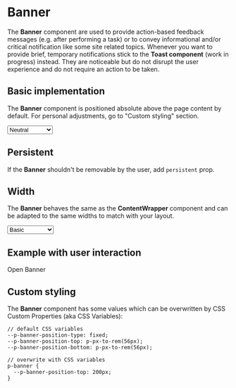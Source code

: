 # Banner
The **Banner** component are used to provide action-based feedback messages (e.g. after performing a task) or to convey informational and/or critical notification like some site related topics. 
Whenever you want to provide brief, temporary notifications stick to the **Toast component** (work in progress) instead. They are noticeable but do not disrupt the user experience and do not require an action to be taken.

## Basic implementation
The **Banner** component is positioned absolute above the page content by default. For personal adjustments, go to "Custom styling" section.

<Playground :markup="basic" :config="config">
  <select v-model="state">
    <option disabled>Select a state</option>
    <option value="neutral">Neutral</option>
    <option value="warning">Warning</option>
    <option value="error">Error</option>
  </select>
</Playground>

## Persistent
If the **Banner** shouldn't be removable by the user, add `persistent` prop.

<Playground :markup="persistent" :config="config"></Playground>

## Width
The **Banner** behaves the same as the **ContentWrapper** component and can be adapted to the same widths to match with your layout.

<Playground :markup="markupWidth" :config="config">
  <select v-model="width">
    <option disabled>Select a width</option>
    <option value="basic">Basic</option>
    <option value="extended">Extended</option>
    <option value="fluid">Fluid</option>
  </select>
</Playground>

## Example with user interaction

<p-button v-on:click="openBanner">Open Banner</p-button>

## Custom styling
The **Banner** component has some values which can be overwritten by CSS Custom Properties (aka CSS Variables):

``` 
// default CSS variables
--p-banner-position-type: fixed;
--p-banner-position-top: p-px-to-rem(56px);
--p-banner-position-bottom: p-px-to-rem(56px);

// overwrite with CSS variables
p-banner {
  --p-banner-position-top: 200px;
}
``` 

<script lang="ts">
  import Vue from 'vue';
  import Component from 'vue-class-component';
  import { componentsReady } from '@porsche-design-system/components-js';
  
  @Component
  export default class Code extends Vue {
    config = { themeable: true };
    
    state = 'neutral';
    width = 'basic';
    
    get basic() {
      return `<p-banner state="${this.state}">
  <span slot="title">Some banner title</span>
  <span slot="description">Some banner description. You can also add inline <a>links</a> to route to another page.</span>
</p-banner>`
    }
    
    persistent =
`<p-banner persistent="true">
  <span slot="title">Some banner title</span>
  <span slot="description">Some banner description.</span>
</p-banner>`;

    get markupWidth() {
      return `<p-banner width="${this.width}">
  <span slot="title">Some banner title</span>
  <span slot="description">Some banner description.</span>
</p-banner>`;
    }
    
    openBanner = () => {
      const el = document.createElement('p-banner');
      el.innerHTML = `
        <span slot="title">Some banner title</span>
        <span slot="description">Some banner description.</span>
      `;
      document.getElementById('app').append(el);
    };
  
    mounted(): void {
      const banners = document.querySelectorAll('p-banner');
      banners.forEach((el) => el.addEventListener("dismiss", () => console.log("dismissed")));

      // scroll to top since banners have autofocus on close button via componentDidLoad
      componentsReady(this.$el).then(() => {
        document.querySelector('html').scrollTop = 0;
      });
    }
  }
</script>

<style scoped lang="scss">
  ::v-deep .demo p-banner {
    --p-banner-position-type: static;
  }
</style>